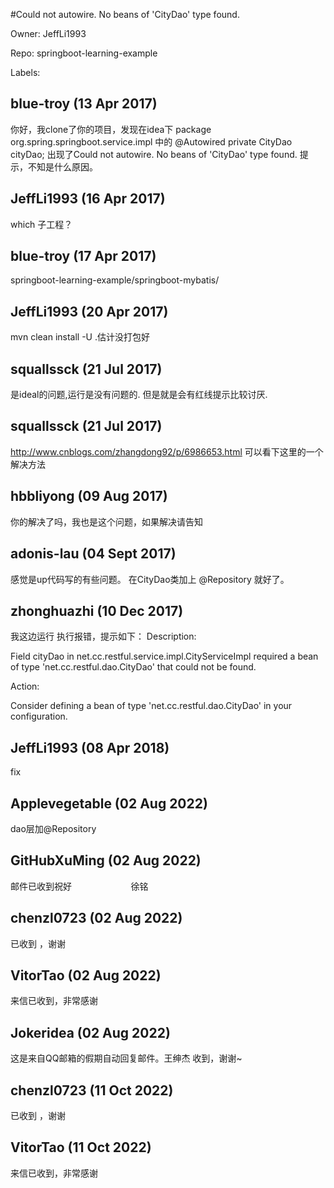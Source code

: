 #Could not autowire. No beans of 'CityDao' type found.

Owner: JeffLi1993

Repo: springboot-learning-example

Labels: 

## blue-troy (13 Apr 2017)

你好，我clone了你的项目，发现在idea下 package org.spring.springboot.service.impl 中的 @Autowired
    private CityDao cityDao;
出现了Could not autowire. No beans of 'CityDao' type found. 提示，不知是什么原因。

## JeffLi1993 (16 Apr 2017)

which 子工程？

## blue-troy (17 Apr 2017)

springboot-learning-example/springboot-mybatis/

## JeffLi1993 (20 Apr 2017)

mvn clean install -U .估计没打包好

## squallssck (21 Jul 2017)

是ideal的问题,运行是没有问题的. 但是就是会有红线提示比较讨厌.

## squallssck (21 Jul 2017)

http://www.cnblogs.com/zhangdong92/p/6986653.html
可以看下这里的一个解决方法

## hbbliyong (09 Aug 2017)

你的解决了吗，我也是这个问题，如果解决请告知

## adonis-lau (04 Sept 2017)

感觉是up代码写的有些问题。
在CityDao类加上 @Repository 就好了。

## zhonghuazhi (10 Dec 2017)

我这边运行 执行报错，提示如下：
Description:

Field cityDao in net.cc.restful.service.impl.CityServiceImpl required a bean of type 'net.cc.restful.dao.CityDao' that could not be found.


Action:

Consider defining a bean of type 'net.cc.restful.dao.CityDao' in your configuration.

## JeffLi1993 (08 Apr 2018)

fix

## Applevegetable (02 Aug 2022)

dao层加@Repository

## GitHubXuMing (02 Aug 2022)

邮件已收到祝好                        徐铭

## chenzl0723 (02 Aug 2022)

已收到 ，谢谢

## VitorTao (02 Aug 2022)

来信已收到，非常感谢

## Jokeridea (02 Aug 2022)

这是来自QQ邮箱的假期自动回复邮件。王绅杰 收到，谢谢~

## chenzl0723 (11 Oct 2022)

已收到 ，谢谢

## VitorTao (11 Oct 2022)

来信已收到，非常感谢

